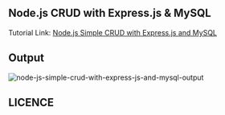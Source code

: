 ## Node.js CRUD with Express.js & MySQL
Tutorial Link: [Node.js Simple CRUD with Express.js and MySQL](https://www.mynotepaper.com/nodejs-simple-crud-with-expressjs-and-mysql.html)

## Output
![node-js-simple-crud-with-express-js-and-mysql-output](https://user-images.githubusercontent.com/13184472/66422500-9a04a600-ea2b-11e9-93b3-0f2cc7c18e3f.gif)

## LICENCE
